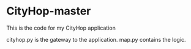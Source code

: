 # CityHop-master
This is the code for my CityHop application

cityhop.py is the gateway to the application.
map.py contains the logic.
